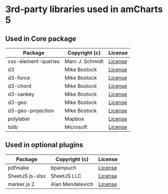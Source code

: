 # 3rd-party libraries used in amCharts 5

## Used in Core package

|Package|Copyright (c)|License|
|-------|-------------|-------|
|css-element-queries|Marc J. Schmidt|[License](https://github.com/marcj/css-element-queries/blob/master/LICENSE)|
|d3|Mike Bostock|[License](https://github.com/d3/d3/blob/master/LICENSE)|
|d3-force|Mike Bostock|[License](https://github.com/d3/d3-force/blob/master/LICENSE)|
|d3-chord|Mike Bostock|[License](https://github.com/d3/d3-fchord/blob/master/LICENSE)|
|d3-sankey|Mike Bostock|[License](https://github.com/d3/d3-sankey/blob/master/LICENSE)|
|d3-geo|Mike Bostock|[License](https://github.com/d3/d3-geo/blob/master/LICENSE)|
|d3-geo-projection|Mike Bostock|[License](https://github.com/d3/d3-geo-projection/blob/master/LICENSE)|
|polylabel|Mapbox|[License](https://github.com/mapbox/polylabel/blob/master/LICENSE)|
|tslib|Microsoft|[License](https://github.com/microsoft/tslib/blob/master/LICENSE.txt)|

## Used in optional plugins

|Package|Copyright (c)|License|
|-------|-------------|-------|
|pdfmake|bpampuch|[License](https://github.com/bpampuch/pdfmake/blob/master/LICENSE)|
|SheetJS js-xlsx|SheetJS LLC|[License](https://github.com/SheetJS/js-xlsx/blob/master/LICENSE)|
|marker.js 2|Alan Mendelevich|[License](https://github.com/ailon/markerjs2/blob/master/LICENSE)|

